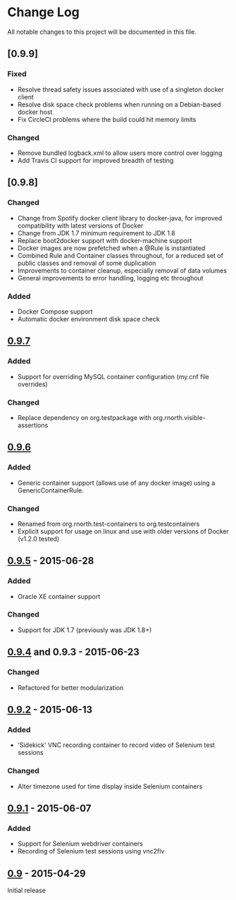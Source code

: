 # Change Log
All notable changes to this project will be documented in this file.

## [0.9.9]
### Fixed
- Resolve thread safety issues associated with use of a singleton docker client
- Resolve disk space check problems when running on a Debian-based docker host
- Fix CircleCI problems where the build could hit memory limits
### Changed
- Remove bundled logback.xml to allow users more control over logging
- Add Travis CI support for improved breadth of testing

## [0.9.8]
### Changed
- Change from Spotify docker client library to docker-java, for improved compatibility with latest versions of Docker
- Change from JDK 1.7 minimum requirement to JDK 1.8
- Replace boot2docker support with docker-machine support
- Docker images are now prefetched when a @Rule is instantiated
- Combined Rule and Container classes throughout, for a reduced set of public classes and removal of some duplication
- Improvements to container cleanup, especially removal of data volumes
- General improvements to error handling, logging etc throughout

### Added
- Docker Compose support
- Automatic docker environment disk space check

## [0.9.7]
### Added
- Support for overriding MySQL container configuration (my.cnf file overrides)

### Changed
- Replace dependency on org.testpackage with org.rnorth.visible-assertions

## [0.9.6]
### Added
- Generic container support (allows use of any docker image) using a GenericContainerRule.

### Changed
- Renamed from org.rnorth.test-containers to org.testcontainers
- Explicit support for usage on linux and use with older versions of Docker (v1.2.0 tested)

## [0.9.5] - 2015-06-28
### Added
- Oracle XE container support

### Changed
- Support for JDK 1.7 (previously was JDK 1.8+)

## [0.9.4] and 0.9.3 - 2015-06-23
### Changed
- Refactored for better modularization

## [0.9.2] - 2015-06-13
### Added
- 'Sidekick' VNC recording container to record video of Selenium test sessions

### Changed
- Alter timezone used for time display inside Selenium containers

## [0.9.1] - 2015-06-07
### Added
- Support for Selenium webdriver containers
- Recording of Selenium test sessions using vnc2flv

## [0.9] - 2015-04-29
Initial release

[0.9.7]: https://github.com/testcontainers/testcontainers-java/releases/tag/test-containers-0.9.7
[0.9.6]: https://github.com/testcontainers/testcontainers-java/releases/tag/test-containers-0.9.6
[0.9.5]: https://github.com/testcontainers/testcontainers-java/releases/tag/test-containers-0.9.5
[0.9.4]: https://github.com/testcontainers/testcontainers-java/releases/tag/test-containers-0.9.4
[0.9.3]: https://github.com/testcontainers/testcontainers-java/releases/tag/test-containers-0.9.3
[0.9.2]: https://github.com/testcontainers/testcontainers-java/releases/tag/test-containers-0.9.2
[0.9.1]: https://github.com/testcontainers/testcontainers-java/releases/tag/test-containers-0.9.1
[0.9]: https://github.com/testcontainers/testcontainers-java/releases/tag/test-containers-0.9
